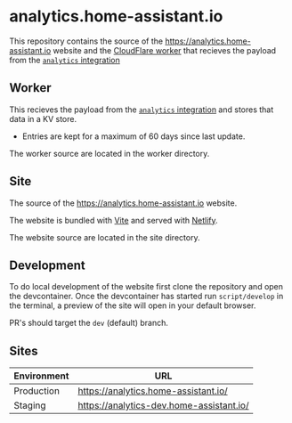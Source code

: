 # analytics.home-assistant.io

This repository contains the source of the https://analytics.home-assistant.io website and the [CloudFlare worker](https://workers.cloudflare.com/) that recieves the payload from the [`analytics` integration](https://www.home-assistant.io/integrations/analytics/)

## Worker

This recieves the payload from the [`analytics` integration](https://www.home-assistant.io/integrations/analytics/) and stores that data in a KV store.

- Entries are kept for a maximum of 60 days since last update.

The worker source are located in the worker directory.

## Site

The source of the https://analytics.home-assistant.io website.

The website is bundled with [Vite](https://vitejs.dev/) and served with [Netlify](https://www.netlify.com/).

The website source are located in the site directory.

## Development

To do local development of the website first clone the repository and open the devcontainer.
Once the devcontainer has started run `script/develop` in the terminal, a preview of the site will open in your default browser.

PR's should target the `dev` (default) branch.

## Sites

| Environment | URL                                      |
| ----------- | ---------------------------------------- |
| Production  | https://analytics.home-assistant.io/     |
| Staging     | https://analytics-dev.home-assistant.io/ |
